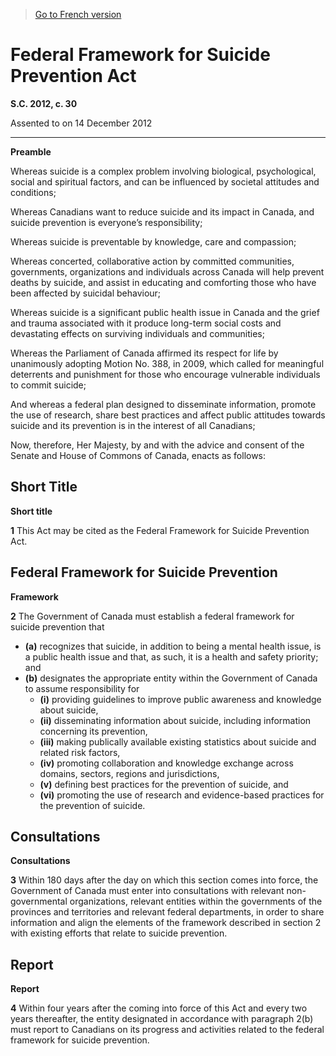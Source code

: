 > [Go to French version](/fr/Lois/Lois%20du%20Canada/2012/ch.%2030.md)

# Federal Framework for Suicide Prevention Act

**S.C. 2012, c. 30**


Assented to on 14 December 2012

----------




**Preamble**

Whereas suicide is a complex problem involving biological, psychological, social and spiritual factors, and can be influenced by societal attitudes and conditions;

Whereas Canadians want to reduce suicide and its impact in Canada, and suicide prevention is everyone’s responsibility;

Whereas suicide is preventable by knowledge, care and compassion;

Whereas concerted, collaborative action by committed communities, governments, organizations and individuals across Canada will help prevent deaths by suicide, and assist in educating and comforting those who have been affected by suicidal behaviour;

Whereas suicide is a significant public health issue in Canada and the grief and trauma associated with it produce long-term social costs and devastating effects on surviving individuals and communities;

Whereas the Parliament of Canada affirmed its respect for life by unanimously adopting Motion No. 388, in 2009, which called for meaningful deterrents and punishment for those who encourage vulnerable individuals to commit suicide;

And whereas a federal plan designed to disseminate information, promote the use of research, share best practices and affect public attitudes towards suicide and its prevention is in the interest of all Canadians;



Now, therefore, Her Majesty, by and with the advice and consent of the Senate and House of Commons of Canada, enacts as follows:






## Short Title



**Short title**

**1** This Act may be cited as the Federal Framework for Suicide Prevention Act.




## Federal Framework for Suicide Prevention



**Framework**

**2** The Government of Canada must establish a federal framework for suicide prevention that
- **(a)** recognizes that suicide, in addition to being a mental health issue, is a public health issue and that, as such, it is a health and safety priority; and
- **(b)** designates the appropriate entity within the Government of Canada to assume responsibility for
	- **(i)** providing guidelines to improve public awareness and knowledge about suicide,
	- **(ii)** disseminating information about suicide, including information concerning its prevention,
	- **(iii)** making publically available existing statistics about suicide and related risk factors,
	- **(iv)** promoting collaboration and knowledge exchange across domains, sectors, regions and jurisdictions,
	- **(v)** defining best practices for the prevention of suicide, and
	- **(vi)** promoting the use of research and evidence-based practices for the prevention of suicide.




## Consultations



**Consultations**

**3** Within 180 days after the day on which this section comes into force, the Government of Canada must enter into consultations with relevant non-governmental organizations, relevant entities within the governments of the provinces and territories and relevant federal departments, in order to share information and align the elements of the framework described in section 2 with existing efforts that relate to suicide prevention.




## Report



**Report**

**4** Within four years after the coming into force of this Act and every two years thereafter, the entity designated in accordance with paragraph 2(b) must report to Canadians on its progress and activities related to the federal framework for suicide prevention.


